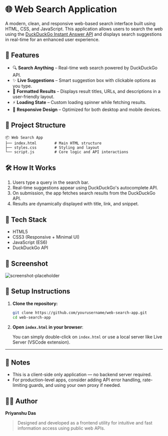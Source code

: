 
# 🌐 Web Search Application

A modern, clean, and responsive web-based search interface built using HTML, CSS, and JavaScript. This application allows users to search the web using the [DuckDuckGo Instant Answer API](https://duckduckgo.com/api) and displays search suggestions in real-time for an enhanced user experience.

## 🚀 Features

- 🔍 **Search Anything** – Real-time web search powered by DuckDuckGo API.
- ✨ **Live Suggestions** – Smart suggestion box with clickable options as you type.
- 📄 **Formatted Results** – Displays result titles, URLs, and descriptions in a user-friendly layout.
- ⚡ **Loading State** – Custom loading spinner while fetching results.
- 📱 **Responsive Design** – Optimized for both desktop and mobile devices.

## 📁 Project Structure

```
📦 Web Search App
├── index.html        # Main HTML structure
├── styles.css        # Styling and layout
└── script.js         # Core logic and API interactions
```

## 🛠️ How It Works

1. Users type a query in the search bar.
2. Real-time suggestions appear using DuckDuckGo's autocomplete API.
3. On submission, the app fetches search results from the DuckDuckGo API.
4. Results are dynamically displayed with title, link, and snippet.

## 🧪 Tech Stack

- HTML5
- CSS3 (Responsive + Minimal UI)
- JavaScript (ES6)
- DuckDuckGo API

## 📸 Screenshot

![screenshot-placeholder](https://via.placeholder.com/800x400?text=Search+UI+Preview)

## 🔧 Setup Instructions

1. **Clone the repository:**

   ```bash
   git clone https://github.com/yourusername/web-search-app.git
   cd web-search-app
   ```

2. **Open `index.html` in your browser**:

   You can simply double-click on `index.html` or use a local server like Live Server (VSCode extension).

---

## 📌 Notes

- This is a client-side only application — no backend server required.
- For production-level apps, consider adding API error handling, rate-limiting guards, and using your own proxy if needed.

## 👨‍💻 Author

**Priyanshu Das**

> Designed and developed as a frontend utility for intuitive and fast information access using public web APIs.
